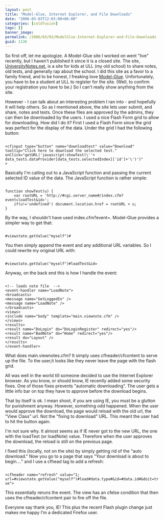 ```yaml
---
layout: post
title: "Model-Glue, Internet Explorer, and File Downloads"
date: "2006-03-03T12:03:00+06:00"
categories: [coldfusion]
tags: []
banner_image: 
permalink: /2006/03/03/ModelGlue-Internet-Explorer-and-File-Downloads
guid: 1136
---
```


So first off, let me apologize. A Model-Glue site I worked on went "live" recently, but I haven't published it since it is a closed site. The site, <a href="http://www.universitynotes.net">UniversityNotes.net</a>, is a site for kids at ULL (my old school) to share notes, old tests, and generally rap about the school. I did this site as a favor to a family friend, and to be honest, I freaking love <a href="http://www.model-glue.com">Model-Glue</a>. Unfortunately, you have to be a student at ULL to register for the site. (Well, to confirm your registration you have to be.) So I can't really show anything from the site.
<!--more-->
However - I can talk about an interesting problem I ran into - and hopefully it will help others. So as I mentioned above, the site lets user submit, and share, notes and tests. Once these files are approved by the admins, they can then be downloaded by the users. I used a nice Flash Form grid to allow for downloading. How did I do it? First I used a Flash Form since the grid was perfect for the display of the data. Under the grid I had the following button:

<code>
&lt;cfinput type="button" name="downloadtest" value="Download" 
tooltip="Click here to download the selected test."
onClick="getURL('javascript:showTest(\''+ data_tests.dataProvider[data_tests.selectedIndex]['id']+'\')')"
&gt;
</code>

Basically I'm calling out to a JavaScript function and passing the current selected ID value of the data. The JavaScript function is rather simple:

<code>
function showTest(u) {
	var rootURL = 'http://#cgi.server_name#/index.cfm?event=loadTest&id=';
	if(u!='undefined') document.location.href = rootURL + u;
}
</code>

By the way, I shouldn't have used index.cfm?event=. Model-Glue provides a simpler way to get that: 

<code>
#viewstate.getValue("myself")#
</code>

You then simply append the event and any additional URL variables. So I could rewrite my original URL with:

<code>
#viewstate.getValue("myself")#loadTest&id=
</code>

Anyway, on the back end this is how I handle the event:

<code>
&lt;!-- loads note file  --&gt;
&lt;event-handler name="LoadNote"&gt;
&lt;broadcasts&gt;
&lt;message name="GetLoggedIn" /&gt;
&lt;message name="LoadNote" /&gt;
&lt;/broadcasts&gt;
&lt;views&gt;
&lt;include name="body" template="main.viewnote.cfm" /&gt;
&lt;/views&gt;
&lt;results&gt;
&lt;result name="DoLogin" do="DoLoginRegister" redirect="yes"/&gt;
&lt;result name="BadNote" do="Home" redirect="yes"/&gt;
&lt;result do="Layout" /&gt;
&lt;/results&gt;
&lt;/event-handler&gt;
</code>

What does main.viewnotes.cfm? It simply uses cfheader/cfcontent to serve up the file. To the user,it looks like they never leave the page with the flash grid. 

All was well in the world till someone decided to use the Internet Explorer browser. As you know, or should know, IE recently added some security fixes. One of those fixes prevents "automatic downloading". The user gets a little info bar on top they have to approve before the download begins.

That by itself is ok. I mean shoot, if you are using IE, you must be a glutton for punishment anyway. However, something odd happened. When the user would approve the download, the page would reload with the old url, the "View Class" url. Not the "fixing to download" URL. This meant the user had to hit the button again.

I'm not sure why. It almost seems as if IE never got to the new URL, the one with the loadTest (or loadNote) value. Therefore when the user approves the download, the reload is still on the previous page.

I fixed this (locally, not on the site) by simply getting rid of the "auto download." Now you go to a page that says "Your download is about to begin...." and I use a cfhead tag to add a refresh:

<code>
&lt;cfheader name="refresh" value="1; url=#viewstate.getValue("myself")#load#data.type#&id=#data.id#&doit=true"&gt;
</code>

This essentially reruns the event. The view has an cfelse condition that then uses the cfheader/cfcontent pair to fire off the file.

Everyone say thank you, IE! This plus the recent Flash plugin change just makes me happy I'm a dedicated Firefox user.